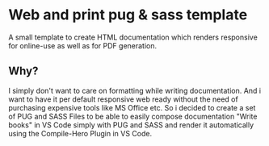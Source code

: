 # Web and print pug & sass template
A small template to create HTML documentation which renders responsive for online-use as well as for PDF generation.

## Why?
I simply don't want to care on formatting while writing documentation.
And i want to have it per default responsive web ready without the need of purchasing expensive tools like MS Office etc.
So i decided to create a set of PUG and SASS Files to be able to easily compose documentation "Write books" in VS Code simply with PUG and SASS and render it automatically using the Compile-Hero Plugin in VS Code.